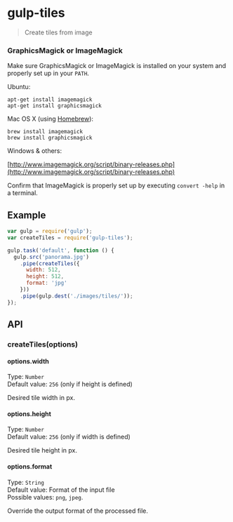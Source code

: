# gulp-tiles

> Create tiles from image

### GraphicsMagick or ImageMagick
Make sure GraphicsMagick or ImageMagick is installed on your system and properly set up in your `PATH`.

Ubuntu:

```shell
apt-get install imagemagick
apt-get install graphicsmagick
```

Mac OS X (using [Homebrew](http://brew.sh/)):

```shell
brew install imagemagick
brew install graphicsmagick
```

Windows & others: 

[http://www.imagemagick.org/script/binary-releases.php](http://www.imagemagick.org/script/binary-releases.php)

Confirm that ImageMagick is properly set up by executing `convert -help` in a terminal.


## Example

```js
var gulp = require('gulp');
var createTiles = require('gulp-tiles');

gulp.task('default', function () {
  gulp.src('panorama.jpg')
    .pipe(createTiles({ 
      width: 512,
      height: 512,
      format: 'jpg'
    }))
    .pipe(gulp.dest('./images/tiles/'));
});
```

## API

### createTiles(options)

#### options.width

Type: `Number`  
Default value: `256` (only if height is defined)

Desired tile width in px.


#### options.height

Type: `Number`  
Default value: `256` (only if width is defined)

Desired tile height in px.


#### options.format

Type: `String`  
Default value: Format of the input file  
Possible values: `png`, `jpeg`.

Override the output format of the processed file.




